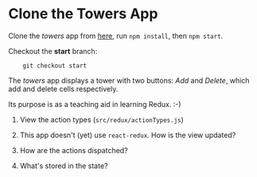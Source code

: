 # Clone the Towers App

Clone the _towers_ app from [here](https://github.com/petermunro/towers), run `npm install`, then `npm start`.

Checkout the __start__ branch:

        git checkout start

The _towers_ app displays a tower with two buttons: _Add_ and _Delete_, which add and delete cells respectively.

Its purpose is as a teaching aid in learning Redux. :-)

1. View the action types (`src/redux/actionTypes.js`)

1. This app doesn't (yet) use `react-redux`. How is the view updated?

1. How are the actions dispatched?

1. What's stored in the state?
